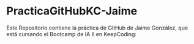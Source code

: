 # PracticaGitHubKC-Jaime
Este Repositorio contiene la práctica de GitHub de Jaime González, que está cursando el Bootcamp de IA II en KeepCoding:
